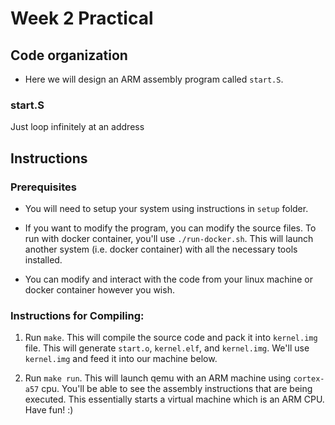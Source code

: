 # Week 2 Practical


## Code organization

* Here we will design an ARM assembly program called `start.S`.

### start.S

Just loop infinitely at an address

## Instructions

### Prerequisites

* You will need to setup your system using instructions in `setup` folder.

* If you want to modify the program, you can modify the source files.
To run with docker container, you'll use `./run-docker.sh`. This will launch
another system (i.e. docker container) with all the necessary tools installed.

* You can modify and interact with the code from your linux machine or docker
container however you wish. 

### Instructions for Compiling:

1. Run `make`. This will compile the source code and pack it into `kernel.img` file.
This will generate `start.o`, `kernel.elf`, and `kernel.img`. We'll use `kernel.img`
and feed it into our machine below.

2. Run `make run`. This will launch qemu with an ARM machine using `cortex-a57` cpu.
You'll be able to see the assembly instructions that are being executed. This essentially
starts a virtual machine which is an ARM CPU. Have fun! :)
